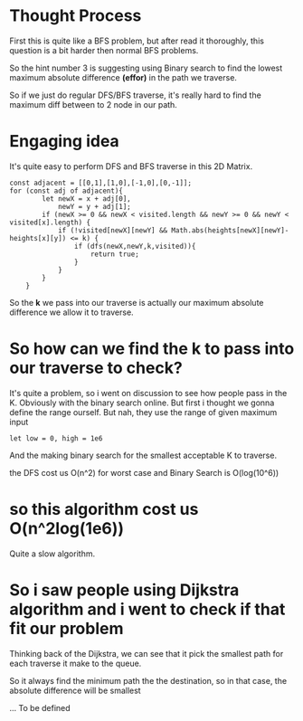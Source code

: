 # Thought Process

First this is quite like a BFS problem, but after read it thoroughly, this question is a bit harder then normal BFS problems.

So the hint number 3 is suggesting using Binary search to find the lowest maximum absolute difference **(effor)** in the path we traverse.

So if we just do regular DFS/BFS traverse, it's really hard to find the maximum diff between to 2 node in our path.

# Engaging idea

It's quite easy to perform DFS and BFS traverse in this 2D Matrix.

	const adjacent = [[0,1],[1,0],[-1,0],[0,-1]];
	for (const adj of adjacent){
            let newX = x + adj[0],
                newY = y + adj[1];
            if (newX >= 0 && newX < visited.length && newY >= 0 && newY < visited[x].length) {
                if (!visited[newX][newY] && Math.abs(heights[newX][newY]-heights[x][y]) <= k) {
                    if (dfs(newX,newY,k,visited)){
                        return true;
                    }
                }
            }
        }

So the **k** we pass into our traverse is actually our maximum absolute difference we allow it to traverse. 

# So how can we find the k to pass into our traverse to check?

It's quite a problem, so i went on discussion to see how people pass in the K. Obviously with the binary search online. But first i thought we gonna define the range ourself. But nah, they use the range of given maximum input

	let low = 0, high = 1e6

And the making binary search for the smallest acceptable K to traverse.

the DFS cost us O(n^2) for worst case and Binary Search is O(log(10^6))

# so this algorithm cost us **O(n^2log(1e6))** 

Quite a slow algorithm.

# So i saw people using Dijkstra algorithm and i went to check if that fit our problem

Thinking back of the Dijkstra, we can see that it pick the smallest path for each traverse it make to the queue.

So it always find the minimum path the the destination, so in that case, the absolute difference will be smallest

... To be defined



